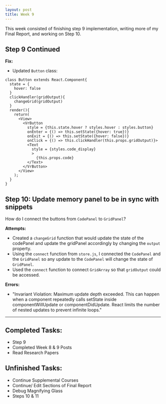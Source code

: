 ```yaml
---
layout: post
title: Week 9
---
```

This week consisted of finishing step 9 implementation, writing more of my Final Report, and working on Step 10.
## Step 9 Continued ##
**Fix:**
- Updated `Button` class:
```
class Button extends React.Component{
  state = {
    hover: false
  }
  clickHandler(gridOutput){
    changeGrid(gridOutput)
  }
  render(){
    return(
      <View>
        <VrButton
          style = {this.state.hover ? styles.hover : styles.button}
          onEnter = {() => this.setState({hover: true})}
          onExit = {() => this.setState({hover: false})}
          onClick = {() => this.clickHandler(this.props.gridOutput)}>
          <Text
            style = {styles.code_display}
            >
              {this.props.code}
          </Text>
        </VrButton>
      </View>
    );
  }
}
```
## Step 10: Update memory panel to be in sync with snippets ##
How do I connect the buttons from `CodePanel` to `GridPanel`?

**Attempts:**
- Created a `changeGrid` function that would update the state of the codePanel and update the gridPanel accordingly by changing the `output` property. 
- Using the `connect` function from `store.js`, I connected the `CodePanel` and the `GridPanel` so any update to the `CodePanel` will change the state of `GridPanel`. 
- Used the `connect` function to connect `GridArray` so that `gridOutput` could be accessed. 

**Errors:**
- "Invariant Violation: Maximum update depth exceeded. This can happen when a component repeatedly calls setState inside componentWillUpdate or componentDidUpdate. React limits the number of nested updates to prevent infinite loops."

*****

## Completed Tasks: ##
- Step 9
- Completed Week 8 & 9 Posts
- Read Research Papers

## Unfinished Tasks: ##
- Continue Supplemental Courses
- Continue/ Edit Sections of Final Report
- Debug Magnifying Glass 
- Steps 10 & 11
